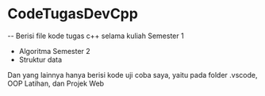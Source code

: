 # CodeTugasDevCpp
--
Berisi file kode tugas c++ selama kuliah
Semester 1
- Algoritma
Semester 2
- Struktur data

Dan yang lainnya hanya berisi kode uji coba saya, yaitu pada folder .vscode, OOP Latihan, dan Projek Web

